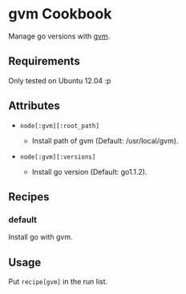 gvm Cookbook
============
Manage go versions with [gvm](https://github.com/moovweb/gvm).


Requirements
------------
Only tested on Ubuntu 12.04 :p


Attributes
----------
* `node[:gvm][:root_path]`
    - Install path of gvm (Default: /usr/local/gvm).

* `node[:gvm][:versions]`
    - Install go version (Default: go1.1.2).

Recipes
-------
### default
Install go with gvm.

Usage
-----
Put `recipe[gvm]` in the run list.
